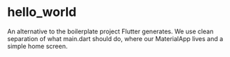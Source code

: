 # hello_world

An alternative to the boilerplate project Flutter generates. We use clean separation of what main.dart should do, where our MaterialApp lives and a simple home screen.
